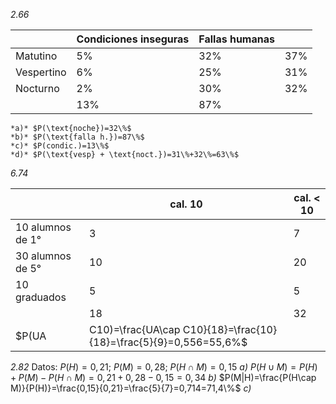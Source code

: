 *2.66* 

|            | Condiciones inseguras | Fallas humanas |        |
| ---------- | --------------------- | -------------- | ------ |
| Matutino   | $5\%$                 | $32\%$         | $37\%$ |
| Vespertino | $6\%$                 | $25\%$         | $31\%$ |
| Nocturno   | $2\%$                 | $30\%$         | $32\%$ |
|            | $13\%$                | $87\%$         |        |
	*a)* $P(\text{noche})=32\%$
	*b)* $P(\text{falla h.})=87\%$
	*c)* $P(condic.)=13\%$
	*d)* $P(\text{vesp} + \text{noct.})=31\%+32\%=63\%$

*6.74*

|                      | cal. 10 | cal. < 10 |
| -------------------- | ------- | --------- |
| $10$ alumnos de $1°$ | $3$     | $7$       |
| $30$ alumnos de $5°$ | $10$    | $20$      |
| $10$ graduados       | $5$     | $5$       |
|                      | $18$    | $32$      |
$P(UA|C10)=\frac{UA\cap C10}{18}=\frac{10}{18}=\frac{5}{9}=0,556=55,6\%$

*2.82* Datos: $P(H)=0,21;\ P(M)=0,28;\ P(H\cap M)=0,15$
	*a)* $P(H\cup M)=P(H)+P(M)-P(H\cap M)=0,21+0,28-0,15=0,34$
	*b)* $P(M|H)=\frac{P(H\cap M)}{P(H)}=\frac{0,15}{0,21}=\frac{5}{7}=0,714=71,4\%$
	*c)* 